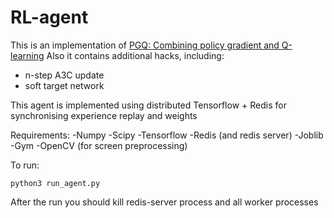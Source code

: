 # RL-agent

This is an implementation of [PGQ: Combining policy gradient and Q-learning](https://arxiv.org/abs/1611.01626)
Also it contains additional hacks, including:
- n-step A3C update
- soft target network

This agent is implemented using distributed Tensorflow + Redis for synchronising experience replay and weights

Requirements:
-Numpy
-Scipy
-Tensorflow
-Redis (and redis server)
-Joblib
-Gym
-OpenCV (for screen preprocessing)

To run:
```
python3 run_agent.py
```

After the run you should kill redis-server process and all worker processes


